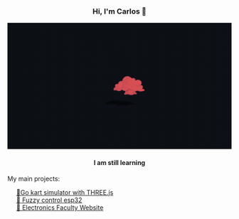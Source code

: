 
<p align="center">
  <h3 align="center">Hi, I'm Carlos  👋</h3>
    <img src="download.gif">
  <h4 align="center">I am still learning</h4>
  My main projects:
  <ul style="list-style-type: none; padding-left: 20px; text-align: start;">
    <li><a href="https://github.com/CarlosJimeEnez/go-kart-Next">🚀Go kart simulator with THREE.js</a></li>
    <li><a href="https://github.com/CarlosJimeEnez/Levitador">🤖 Fuzzy control esp32</a></li>
    <li><a href="https://github.com/CarlosJimeEnez/Levitador">🤖 Electronics Faculty Website </a></li>
  </ul>
</p>

